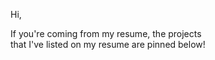 Hi,

If you're coming from my resume, the projects</br>
that I've listed on my resume are pinned below!
